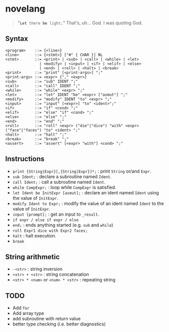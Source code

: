 # novelang

> "<code><b>Let</b> there <b>be</b> light;</code>" That's, uh... God. I was quoting God.

## Syntax

```
<program>    ::= {<line>}
<line>       ::= {<stmt>} ["#" { CHAR }] NL
<stmt>       ::= <print> | <sub> | <call> | <while> | <let>
               | <modify> | <input> | <if> | <elif> | <else>
               | <end> | <roll> | <halt> | <break>
<print>      ::= "print" [<print-args>] ";"
<print-args> ::= <expr> {"," <expr>}
<sub>        ::= "sub" IDENT ";"
<call>       ::= "call" IDENT ";"
<while>      ::= "while" <expr> ";"
<let>        ::= "let" IDENT "be" <expr> ["asmut"] ";"
<modify>     ::= "modify" IDENT "to" <expr> ";"
<input>      ::= "input" [<expr>] "to" <ident>";"
<if>         ::= "if" <cond> ";"
<elif>       ::= "else" "if" <cond> ";"
<else>       ::= "else" ";"
<end>        ::= "end" ";"
<roll>       ::= "roll" <expr> ("die"|"dice") "with" <expr> ("face"|"faces") "to" <ident> ";"
<halt>       ::= "halt" ";"
<break>      ::= "break" ";"
<assert>     ::= "assert" [<expr> "with"] <cond> ";"
```

## Instructions
- `print {String|Expr}[,{String|Expr}]*;` : print `String` or/and `Expr`.
- `sub Ident;` : declare a subroutine named `Ident`.
- `call Ident;` : call a subroutine named `Ident`.
- `while CompExpr;` : loop while `CompExpr` is satisfied.
- `let Ident be InitExpr [asmut];` : declare an ident named `Ident` using the value of `InitExpr`.
- `modify Ident to Expr;` : modify the value of an ident named `Ident` to the value of `InitExpr`.
- `input [prompt];` : get an input to `_result`.
- `if expr / else if expr / else`
- `end;` : ends anything started (e.g. `sub` and `while`)
- `roll Expr1 dice with Expr2 faces;`
- `halt` : halt execution.
- `break`

## String arithmetic
- `-<str>` : string inversion
- `<str> + <str>` : string concatenation
- `<str> * <num>` or `<num> * <str>` : repeating string

## TODO
- Add `for`
- Add array type
- add subroutine with return value
- better type checking (i.e. better diagnostics)
